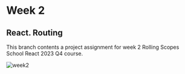 # Week 2

## React. Routing

This branch contents a project assignment for week 2 Rolling Scopes School React 2023 Q4 course.

![week2](https://i.imgur.com/hGATH7P.png)
